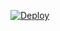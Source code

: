 [![Deploy](https://www.herokucdn.com/deploy/button.svg)](https://heroku.com/deploy?template=https://github.com/anirudhmalik/xhunter/tree/anirudh/server/xhunter-server)

